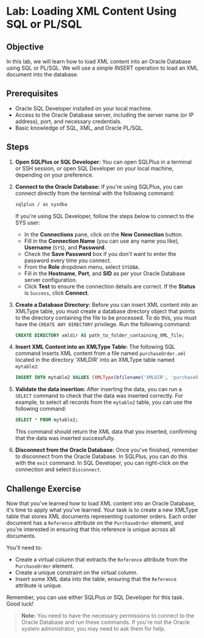 # Lab: Loading XML Content Using SQL or PL/SQL

## Objective

In this lab, we will learn how to load XML content into an Oracle Database using SQL or PL/SQL. We will use a simple INSERT operation to load an XML document into the database.

## Prerequisites

- Oracle SQL Developer installed on your local machine.
- Access to the Oracle Database server, including the server name (or IP address), port, and necessary credentials.
- Basic knowledge of SQL, XML, and Oracle PL/SQL.

## Steps

1. **Open SQLPlus or SQL Developer:** You can open SQLPlus in a terminal or SSH session, or open SQL Developer on your local machine, depending on your preference.

2. **Connect to the Oracle Database:** If you're using SQLPlus, you can connect directly from the terminal with the following command:

    ```bash
    sqlplus / as sysdba
    ```
   
    If you're using SQL Developer, follow the steps below to connect to the SYS user:

    - In the **Connections** pane, click on the **New Connection** button.
    - Fill in the **Connection Name** (you can use any name you like), **Username** (`SYS`), and **Password**.
    - Check the **Save Password** box if you don't want to enter the password every time you connect.
    - From the **Role** dropdown menu, select `SYSDBA`.
    - Fill in the **Hostname**, **Port**, and **SID** as per your Oracle Database server configuration.
    - Click **Test** to ensure the connection details are correct. If the **Status** is `Success`, click **Connect**.

3. **Create a Database Directory:** Before you can insert XML content into an XMLType table, you must create a database directory object that points to the directory containing the file to be processed. To do this, you must have the `CREATE ANY DIRECTORY` privilege. Run the following command:

    ```sql
    CREATE DIRECTORY xmldir AS path_to_folder_containing_XML_file;
    ```

4. **Insert XML Content into an XMLType Table:** The following SQL command inserts XML content from a file named `purchaseOrder.xml` located in the directory 'XMLDIR' into an XMLType table named `mytable2`:

    ```sql
    INSERT INTO mytable2 VALUES (XMLType(bfilename('XMLDIR', 'purchaseOrder.xml'), nls_charset_id('AL32UTF8')));
    ```

5. **Validate the data insertion:** After inserting the data, you can run a `SELECT` command to check that the data was inserted correctly. For example, to select all records from the `mytable2` table, you can use the following command:

    ```sql
    SELECT * FROM mytable2;
    ```

    This command should return the XML data that you inserted, confirming that the data was inserted successfully.

6. **Disconnect from the Oracle Database:** Once you've finished, remember to disconnect from the Oracle Database. In SQLPlus, you can do this with the `exit` command. In SQL Developer, you can right-click on the connection and select `Disconnect`.

## Challenge Exercise

Now that you've learned how to load XML content into an Oracle Database, it's time to apply what you've learned. Your task is to create a new XMLType table that stores XML documents representing customer orders. Each order document has a `Reference` attribute on the `PurchaseOrder` element, and you're interested in ensuring that this reference is unique across all documents.

You'll need to:

- Create a virtual column that extracts the `Reference` attribute from the `PurchaseOrder` element.
- Create a unique constraint on the virtual column.
- Insert some XML data into the table, ensuring that the `Reference` attribute is unique.

Remember, you can use either SQLPlus or SQL Developer for this task. Good luck!

> **Note:** You need to have the necessary permissions to connect to the Oracle Database and run these commands. If you're not the Oracle system administrator, you may need to ask them for help.
